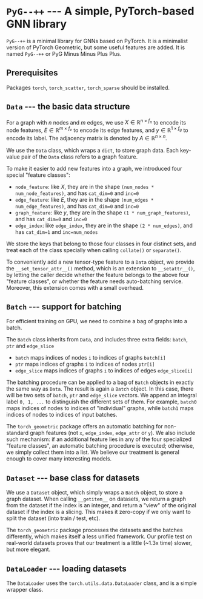 # `PyG--++` --- A simple, PyTorch-based GNN library

`PyG--++` is a minimal library for GNNs based on PyTorch. It is a minimalist version of PyTorch Geometric, but some useful features are added. It is named `PyG--++` or PyG Minus Minus Plus Plus.

## Prerequisites

Packages `torch`, `torch_scatter`, `torch_sparse` should be installed.

## `Data` --- the basic data structure

For a graph with $n$ nodes and $m$ edges, we use $X\in \mathbb{R}^{n\times f_n}$ to encode its node features, $E\in \mathbb{R}^{m\times f_e}$ to encode its edge features, and $y\in \mathbb{R}^{1\times f_g}$ to encode its label. The adjacency matrix is denoted by $A\in \mathbb{R}^{n\times n}$.

We use the `Data` class, which wraps a `dict`, to store graph data. Each key-value pair of the `Data` class refers to a graph feature. 

To make it easier to add new features into a graph, we introduced four special "feature classes":
* `node_feature`: like $X$, they are in the shape `(num_nodes * num_node_features)`, and has `cat_dim=0` and `inc=0`
* `edge_feature`: like $E$, they are in the shape `(num_edges * num_edge_features)`, and has `cat_dim=0` and `inc=0`
* `graph_feature`: like $y$, they are in the shape `(1 * num_graph_features)`, and has `cat_dim=0` and `inc=0`
* `edge_index`: like `edge_index`, they are in the shape `(2 * num_edges)`, and has `cat_dim=1` and `inc=num_nodes`

We store the keys that belong to those four classes in four distinct sets, and treat each of the class specially when calling `collate()` or `separate()`.

To conveniently add a new tensor-type feature to a `Data` object, we provide the `__set_tensor_attr__()` method, which is an extension to `__setattr__()`, by letting the caller decide whether the feature belongs to the above four "feature classes", or whether the feature needs auto-batching service. Moreover, this extension comes with a small overhead.

## `Batch` --- support for batching

For efficient training on GPU, we need to combine a bag of graphs into a batch. 

The `Batch` class inherits from `Data`, and includes three extra fields: `batch`, `ptr` and `edge_slice`
* `batch` maps indices of nodes `i` to indices of graphs `batch[i]`
* `ptr` maps indices of graphs `i` to indices of nodes `ptr[i]`
* `edge_slice` maps indices of graphs `i` to indices of edges `edge_slice[i]`

The batching procedure can be applied to a bag of `Batch` objects in exactly the same way as `Data`. The result is again a `Batch` object. In this case, there will be two sets of `batch`, `ptr` and `edge_slice` vectors. We append an integral label `0, 1, ...` to distinguish the different sets of them. For example, `batch0` maps indices of nodes to indices of "individual" graphs, while `batch1` maps indices of nodes to indices of input batches.

The `torch_geometric` package offers an automatic batching for non-standard graph features (not `x`, `edge_index`, `edge_attr` or `y`). We also include such mechanism: if an additional feature lies in any of the four specialized "feature classes", an automatic batching procedure is executed; otherwise, we simply collect them into a list. We believe our treatment is general enough to cover many interesting models.

## `Dataset` --- base class for datasets

We use a `Dataset` object, which simply wraps a `Batch` object, to store a graph dataset. When calling `__getitem__` on datasets, we return a graph from the dataset if the index is an integer, and return a "view" of the original dataset if the index is a slicing. This makes it zero-copy if we only want to split the dataset (into train / test, etc).

The `torch_geometric` package processes the datasets and the batches differently, which makes itself a less unified framework. Our profile test on real-world datasets proves that our treatment is a little (~1.3x time) slower, but more elegant.

## `DataLoader` --- loading datasets

The `DataLoader` uses the `torch.utils.data.DataLoader` class, and is a simple wrapper class. 